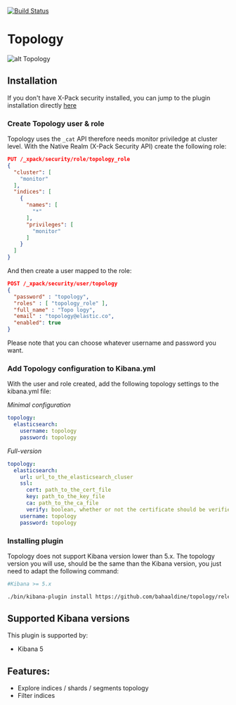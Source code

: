 [![Build Status](https://travis-ci.org/bahaaldine/topology.svg?branch=master)](https://travis-ci.org/bahaaldine/topology)

# Topology

![alt Topology](https://github.com/bahaaldine/topology/blob/master/example.gif?raw=true)

## Installation

If you don't have X-Pack security installed, you can jump to the plugin installation directly [here](https://github.com/bahaaldine/topology/blob/master/README.md#installing-plugin)

### Create Topology user & role

Topology uses the `_cat` API therefore needs monitor priviledge at cluster level.
With the Native Realm (X-Pack Security API) create the following role:

```json
PUT /_xpack/security/role/topology_role
{
  "cluster": [
    "monitor"
  ],
  "indices": [
    {
      "names": [
        "*"
      ],
      "privileges": [
        "monitor"
      ]
    }
  ]
}
```
And then create a user mapped to the role:

```json
POST /_xpack/security/user/topology
{
  "password" : "topology", 
  "roles" : [ "topology_role" ], 
  "full_name" : "Topo logy", 
  "email" : "topology@elastic.co", 
  "enabled": true 
}
```
Please note that you can choose whatever username and password you want.

### Add Topology configuration to Kibana.yml

With the user and role created, add the following topology settings to the kibana.yml file:

*Minimal configuration*
```yaml
topology:
  elasticsearch:
    username: topology
    password: topology
```

*Full-version*
```yaml
topology:
  elasticsearch:
    url: url_to_the_elasticsearch_cluser
    ssl: 
      cert: path_to_the_cert_file
      key: path_to_the_key_file
      ca: path_to_the_ca_file
      verify: boolean, whether or not the certificate should be verified
    username: topology
    password: topology
```

### Installing plugin

Topology does not support Kibana version lower than 5.x. The topology version you will use, should be the same than the Kibana version, you just need to adapt the following command:

```sh
#Kibana >= 5.x

./bin/kibana-plugin install https://github.com/bahaaldine/topology/releases/download/major.minor.patch/topology-major.minor.patch.zip

```

## Supported Kibana versions

This plugin is supported by:

* Kibana 5

## Features:

* Explore indices / shards / segments topology
* Filter indices
